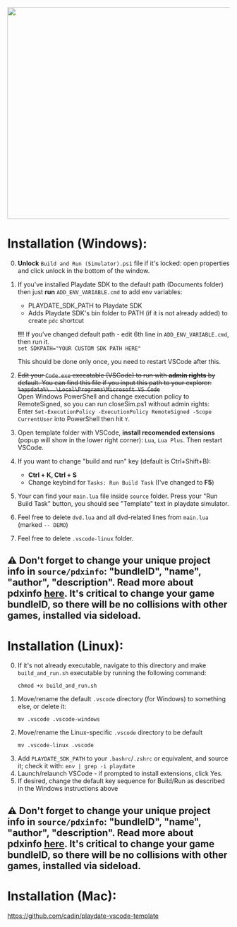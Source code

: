 <img src="https://media.giphy.com/media/QhNgpDotBASjWj7asJ/giphy.gif" width="800" height="480" />

# Installation (Windows):  
0. **Unlock** `Build and Run (Simulator).ps1` file if it's locked: open properties and click unlock in the bottom of the window.
0. If you've installed Playdate SDK to the default path (Documents folder) then just **run** `ADD_ENV_VARIABLE.cmd` to add env variables:  
    * PLAYDATE_SDK_PATH to Playdate SDK
    * Adds Playdate SDK's bin folder to PATH (if it is not already added) to create `pdc` shortcut  

    **!!!** If you've changed default path - edit 6th line in `ADD_ENV_VARIABLE.cmd`, then run it.  
    `set SDKPATH="YOUR CUSTOM SDK PATH HERE"`
    
    This should be done only once, you need to restart VSCode after this.  
0. ~~Edit your `Code.exe` execatable (VSCode) to run with **admin rights** by default. You can find this file if you input this path to your explorer: `%appdata%\..\Local\Programs\Microsoft VS Code`~~  
    Open Windows PowerShell and change execution policy to RemoteSigned, so you can run closeSim.ps1 without admin rights:  
    Enter `Set-ExecutionPolicy -ExecutionPolicy RemoteSigned -Scope CurrentUser` into PowerShell then hit `Y`.
0. Open template folder with VSCode, **install recomended extensions** (popup will show in the lower right corner): `Lua`, `Lua Plus`. Then restart VSCode.  
0. If you want to change "build and run" key (default is Ctrl+Shift+B):  
    * **Ctrl + K, Ctrl + S**  
    * Change keybind for `Tasks: Run Build Task` (I've changed to **F5**)  
0. Your can find your `main.lua` file inside `source` folder. Press your "Run Build Task" button, you should see "Template" text in playdate simulator.  
0. Feel free to delete `dvd.lua` and all dvd-related lines from `main.lua` (marked `-- DEMO`)
0. Feel free to delete `.vscode-linux` folder.

## ⚠️ Don't forget to change your unique project info in `source/pdxinfo`: "bundleID", "name", "author", "description". Read more about pdxinfo [here](https://sdk.play.date/Inside%20Playdate.html#pdxinfo). It's critical to change your game bundleID, so there will be no collisions with other games, installed via sideload.  
  
# Installation (Linux):
0. If it's not already executable, navigate to this directory and make `build_and_run.sh` executable by running the following command:
    ```
    chmod +x build_and_run.sh
    ```
0. Move/rename the default `.vscode` directory (for Windows) to something else, or delete it:
    ```
    mv .vscode .vscode-windows
    ```
0. Move/rename the Linux-specific `.vscode` directory to be default
    ```
    mv .vscode-linux .vscode
    ```
0. Add `PLAYDATE_SDK_PATH` to your `.bashrc`/`.zshrc` or equivalent, and source it; check it with: `env | grep -i playdate`
0. Launch/relaunch VSCode - if prompted to install extensions, click Yes.
0. If desired, change the default key sequence for Build/Run as described in the Windows instructions above

## ⚠️ Don't forget to change your unique project info in `source/pdxinfo`: "bundleID", "name", "author", "description". Read more about pdxinfo [here](https://sdk.play.date/Inside%20Playdate.html#pdxinfo). It's critical to change your game bundleID, so there will be no collisions with other games, installed via sideload.

# Installation (Mac):
https://github.com/cadin/playdate-vscode-template
